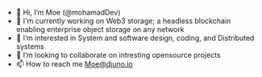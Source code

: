 - 👋 Hi, I’m Moe (@mohamadDev) 
- 🌱 I'm currently working on  Web3 storage; a headless blockchain enabling enterprise object storage on any network
- 👀 I’m interested in System and software design, coding, and Distributed systems 
- 💞️ I’m looking to collaborate on intresting opensource projects
- 📫 How to reach me Moe@djuno.io

